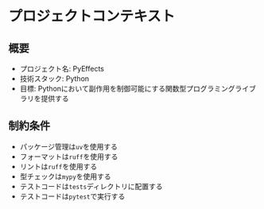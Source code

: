 # プロジェクトコンテキスト

## 概要

- プロジェクト名: PyEffects
- 技術スタック: Python
- 目標: Pythonにおいて副作用を制御可能にする関数型プログラミングライブラリを提供する

## 制約条件

- パッケージ管理は`uv`を使用する
- フォーマットは`ruff`を使用する
- リントは`ruff`を使用する
- 型チェックは`mypy`を使用する
- テストコードは`tests`ディレクトリに配置する
- テストコードは`pytest`で実行する
